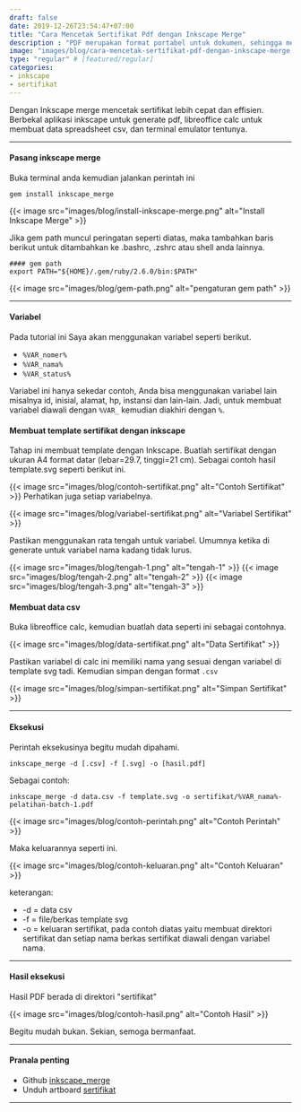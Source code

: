 ```yaml
---
draft: false
date: 2019-12-26T23:54:47+07:00
title: "Cara Mencetak Sertifikat Pdf dengan Inkscape Merge"
description : "PDF merupakan format portabel untuk dokumen, sehingga mempermudah untuk ditampilkan dan dicetak. Ternyata dengan Inkscape Merge mencetak sertifikat jadi lebih mudah, mari simak tutorialnya."
image: "images/blog/cara-mencetak-sertifikat-pdf-dengan-inkscape-merge.png"
type: "regular" # [featured/regular]
categories:
- inkscape
- sertifikat
---
```


Dengan Inkscape merge mencetak sertifikat lebih cepat dan effisien. Berbekal aplikasi inkscape untuk generate pdf, libreoffice calc untuk membuat data spreadsheet csv, dan terminal emulator tentunya.
***

#### Pasang inkscape merge

Buka terminal anda kemudian jalankan perintah ini

```
gem install inkscape_merge
```

{{< image src="images/blog/install-inkscape-merge.png" alt="Install Inkscape Merge" >}}

Jika gem path muncul peringatan seperti diatas, maka tambahkan baris berikut untuk ditambahkan ke .bashrc, .zshrc atau shell anda lainnya.

```
#### gem path
export PATH="${HOME}/.gem/ruby/2.6.0/bin:$PATH"
```

{{< image src="images/blog/gem-path.png" alt="pengaturan gem path" >}}

***
#### Variabel

Pada tutorial ini Saya akan menggunakan variabel seperti berikut.

* `%VAR_nomer%`
* `%VAR_nama%`
* `%VAR_status%`

Variabel ini hanya sekedar contoh, Anda bisa menggunakan variabel lain misalnya id, inisial, alamat, hp, instansi dan lain-lain. Jadi, untuk membuat variabel diawali dengan `%VAR_` kemudian diakhiri dengan `%`.

#### Membuat template sertifikat dengan inkscape

Tahap ini membuat template dengan Inkscape. Buatlah sertifikat dengan ukuran A4 format datar (lebar=29.7, tinggi=21 cm). Sebagai contoh hasil template.svg seperti berikut ini.

{{< image src="images/blog/contoh-sertifikat.png" alt="Contoh Sertifikat" >}}
Perhatikan juga setiap variabelnya.

{{< image src="images/blog/variabel-sertifikat.png" alt="Variabel Sertifikat" >}}

Pastikan menggunakan rata tengah untuk variabel. Umumnya ketika di generate untuk variabel nama kadang tidak lurus.

{{< image src="images/blog/tengah-1.png" alt="tengah-1" >}}
{{< image src="images/blog/tengah-2.png" alt="tengah-2" >}}
{{< image src="images/blog/tengah-3.png" alt="tengah-3" >}}

#### Membuat data csv

Buka libreoffice calc, kemudian buatlah data seperti ini sebagai contohnya.

{{< image src="images/blog/data-sertifikat.png" alt="Data Sertifikat" >}}

Pastikan variabel di calc ini memiliki nama yang sesuai dengan variabel di template svg tadi. Kemudian simpan dengan format `.csv`

{{< image src="images/blog/simpan-sertifikat.png" alt="Simpan Sertifikat" >}}

***
#### Eksekusi

Perintah eksekusinya begitu mudah dipahami.

```
inkscape_merge -d [.csv] -f [.svg] -o [hasil.pdf]
```

Sebagai contoh:

```
inkscape_merge -d data.csv -f template.svg -o sertifikat/%VAR_nama%-pelatihan-batch-1.pdf
```

{{< image src="images/blog/contoh-perintah.png" alt="Contoh Perintah" >}}

Maka keluarannya seperti ini.

{{< image src="images/blog/contoh-keluaran.png" alt="Contoh Keluaran" >}}

keterangan:
* -d = data csv
* -f = file/berkas template svg
* -o = keluaran sertifikat, pada contoh diatas yaitu membuat direktori sertifikat dan setiap nama berkas sertifikat diawali dengan variabel nama.

***
#### Hasil eksekusi

Hasil PDF berada di direktori "sertifikat"

{{< image src="images/blog/contoh-hasil.png" alt="Contoh Hasil" >}}

Begitu mudah bukan. Sekian, semoga bermanfaat.

***
#### Pranala penting

* Github [inkscape_merge](https://github.com/borgand/inkscape_merge)
* Unduh artboard [sertifikat](https://gitlab.com/hervyqa/artboard/raw/master/sertifikat.svg?inline=false)
***
